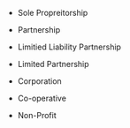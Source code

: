 - Sole Propreitorship
- Partnership
- Limitied Liability Partnership
- Limited Partnership
- Corporation


- Co-operative
- Non-Profit